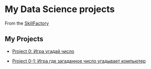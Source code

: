 # My Data Science projects
From the [SkillFactory](https://skillfactory.ru/data-science)

## My Projects

* [Project 0: Игра угадай число](https://github.com/shubinilya/GitHub_IDE/tree/main/Project_0)

* [Project 0-1: Игра где загаданное число угадывает компьютер](https://github.com/shubinilya/GitHub_IDE/tree/main/Project_1)



